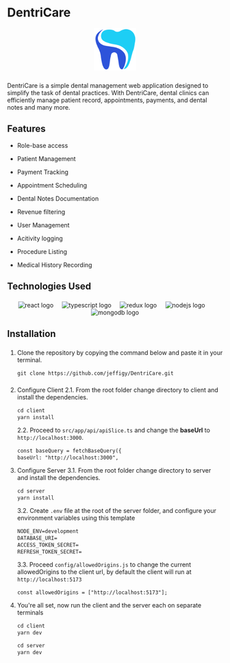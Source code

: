 # DentriCare
<div align="center">
<img src="https://raw.githubusercontent.com/jeffigy/DentriCare/9dbae9bb44106d2e7358d8c878bf617c91a8271d/client/src/assets/logo.svg" style="width:100px;" >
</div>

### 

DentriCare is a simple dental management web application designed to simplify the task of dental practices. With DentriCare, dental clinics can efficiently manage patient record, appointments, payments, and dental notes and many more.

## Features

- Role-base access
- Patient Management
- Payment Tracking
- Appointment Scheduling
- Dental Notes Documentation
- Revenue filtering
- User Management

- Acitivity logging

- Procedure Listing

- Medical History Recording

## Technologies Used

###

<div  align="center">
<img  src="https://cdn.jsdelivr.net/gh/devicons/devicon/icons/react/react-original.svg"  width="40"  alt="react logo" />
<img  width="12" />
<img  src="https://cdn.jsdelivr.net/gh/devicons/devicon/icons/typescript/typescript-original.svg"  width="40"  alt="typescript logo" />
<img  width="12" />
<img  src="https://cdn.jsdelivr.net/gh/devicons/devicon/icons/redux/redux-original.svg"  width="40"  alt="redux logo" />
<img  width="12" />
<img  src="https://cdn.jsdelivr.net/gh/devicons/devicon/icons/nodejs/nodejs-original.svg"  width="40"  alt="nodejs logo" />
<img  width="12" />
<img  src="https://cdn.jsdelivr.net/gh/devicons/devicon/icons/mongodb/mongodb-original.svg"  width="40"  alt="mongodb logo" />
</div>

## Installation

###

1. Clone the repository by copying the command below and paste it in your terminal.
   ```
   git clone https://github.com/jeffigy/DentriCare.git
   ```

###

2. Configure Client
   2.1. From the root folder change directory to client and install the dependencies.
   ```
   cd client
   yarn install
   ```
   2.2. Proceed to `src/app/api/apiSlice.ts` and change the **baseUrl** to `http://localhost:3000`.
   ```
   const baseQuery = fetchBaseQuery({
   baseUrl: "http://localhost:3000",
   ```
3. Configure Server
   3.1. From the root folder change directory to server and install the dependencies.
   ```
   cd server
   yarn install
   ```
   3.2. Create `.env` file at the root of the server folder, and configure your environment variables using this template
   ```
   NODE_ENV=development
   DATABASE_URI=
   ACCESS_TOKEN_SECRET=
   REFRESH_TOKEN_SECRET=
   ```
   3.3. Proceed `config/allowedOrigins.js` to change the current allowedOrigins to the client url, by default the client will run at `http://localhost:5173`
   ```
   const allowedOrigins = ["http://localhost:5173"];
   ```
4. You're all set, now run the client and the server each on separate terminals
   ```
   cd client
   yarn dev
   ```
   ```
   cd server
   yarn dev
   ```
